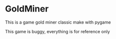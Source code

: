 # GoldMiner
This is a game gold miner classic make with pygame

This game is buggy, everything is for reference only
